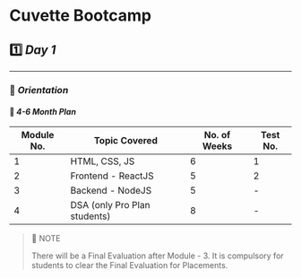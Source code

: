 # Cuvette Bootcamp

## 1️⃣ _Day 1_

---

### 📣 _Orientation_

#### 🔖 _4-6 Month Plan_

| Module No. | Topic Covered                | No. of Weeks | Test No. |
| ---------- | ---------------------------- | ------------ | -------- |
| 1          | HTML, CSS, JS                | 6            | 1        |
| 2          | Frontend - ReactJS           | 5            | 2        |
| 3          | Backend - NodeJS             | 5            | -        |
| 4          | DSA (only Pro Plan students) | 8            | -        |

> 🚨 NOTE
>
> There will be a Final Evaluation after Module - 3. It is compulsory for students to clear the Final Evaluation for Placements.
